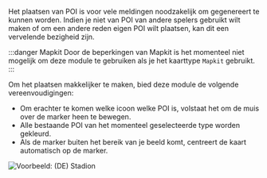 Het plaatsen van POI is voor vele meldingen noodzakelijk om gegenereert te kunnen worden. Indien je niet van POI van andere spelers gebruikt wilt maken of om een andere reden eigen POI wilt plaatsen, kan dit een vervelende bezigheid zijn.

:::danger Mapkit
Door de beperkingen van Mapkit is het momenteel niet mogelijk om deze module te gebruiken als je het kaarttype `Mapkit` gebruikt.
:::

Om het plaatsen makkelijker te maken, bied deze module de volgende vereenvoudigingen:
* Om erachter te komen welke icoon welke POI is, volstaat het om de muis over de marker heen te bewegen.
* Alle bestaande POI van het momenteel geselecteerde type worden gekleurd.
* Als de marker buiten het bereik van je beeld komt, centreert de kaart automatisch op de marker. 

![Voorbeeld: (DE) Stadion](/docs/assets/enhancedPOI/img/de_DE.png)
